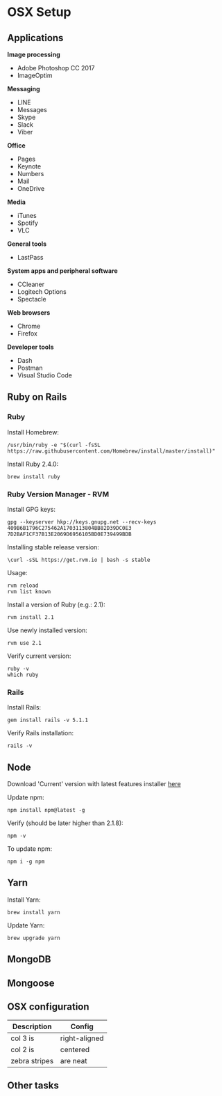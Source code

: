 # OSX Setup

## Applications

**Image processing**
- Adobe Photoshop CC 2017
- ImageOptim

**Messaging**
- LINE
- Messages
- Skype
- Slack
- Viber

**Office**
- Pages
- Keynote
- Numbers
- Mail
- OneDrive

**Media**
- iTunes
- Spotify
- VLC

**General tools**
- LastPass

**System apps and peripheral software**
- CCleaner
- Logitech Options
- Spectacle

**Web browsers**
- Chrome
- Firefox

**Developer tools**
- Dash
- Postman
- Visual Studio Code

## Ruby on Rails

### Ruby
Install Homebrew:
```
/usr/bin/ruby -e "$(curl -fsSL https://raw.githubusercontent.com/Homebrew/install/master/install)"
```

Install Ruby 2.4.0:
```
brew install ruby
```

### Ruby Version Manager - RVM
Install GPG keys:
```
gpg --keyserver hkp://keys.gnupg.net --recv-keys 409B6B1796C275462A1703113804BB82D39DC0E3 7D2BAF1CF37B13E2069D6956105BD0E739499BDB
```

Installing stable release version:
```
\curl -sSL https://get.rvm.io | bash -s stable
```

Usage:
```
rvm reload
rvm list known
```

Install a version of Ruby (e.g.: 2.1): 
```
rvm install 2.1
```

Use newly installed version:
```
rvm use 2.1
```

Verify current version:
```
ruby -v
which ruby
```

### Rails
Install Rails:
```
gem install rails -v 5.1.1
```

Verify Rails installation:
```
rails -v
```

## Node
Download 'Current' version with latest features installer [here](https://nodejs.org/en/)

Update npm:
```
npm install npm@latest -g
```

Verify (should be later higher than 2.1.8):
```
npm -v
```

To update npm:
```
npm i -g npm
```

## Yarn
Install Yarn:
```
brew install yarn
```

Update Yarn:
```
brew upgrade yarn
```

## MongoDB

## Mongoose

## 

## OSX configuration

| Description   | Config        |
| ------------- | ------------- |
| col 3 is      | right-aligned |
| col 2 is      | centered      |
| zebra stripes | are neat      |

## Other tasks